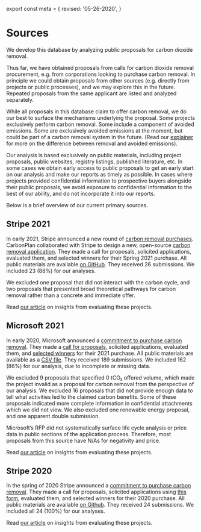 export const meta = {
  revised: '05-26-2020',
}

# Sources

We develop this database by analyzing public proposals for carbon dioxide removal.

Thus far, we have obtained proposals from calls for carbon dioxide removal procurement, e.g. from corporations looking to purchase carbon removal. In principle we could obtain proposals from other sources (e.g. directly from projects or public processes), and we may explore this in the future. Repeated proposals from the same applicant are listed and analyzed separately.

While all proposals in this database claim to offer carbon removal, we do our best to surface the mechanisms underlying the proposal. Some projects exclusively perform carbon removal. Some include a component of avoided emissions. Some are exclusively avoided emissions at the moment, but could be part of a carbon removal system in the future. (Read our [explainer](https://carbonplan.org/research/carbon-removal-mechanisms) for more on the difference between removal and avoided emissions).

Our analysis is based exclusively on public materials, including project proposals, public websites, registry listings, published literature, etc. In some cases we obtain early access to public proposals to get an early start on our analysis and make our reports as timely as possible. In cases where projects provided confidential information to prospective buyers alongside their public proposals, we avoid exposure to confidential information to the best of our ability, and do not incorporate it into our reports.

Below is a brief overview of our current primary sources.

## Stripe 2021

In early 2021, Stripe announced a new round of [carbon removal purchases](TK). CarbonPlan collaborated with Stripe to design a new, open-source [carbon removal application](TK). They made a call for proposals, solicited applications, evaluated them, and selected winners for their Spring 2021 purchase. All public materials are available [on GitHub](TK). They received 26 submissions. We included 23 (88%) for our analyses.

We excluded one proposal that did not interact with the carbon cycle, and two proposals that presented broad theoretical pathways for carbon removal rather than a concrete and immediate offer.

Read [our article](https://carbonplan.org/research/stripe-2021-insights) on insights from evaluating these projects.

## Microsoft 2021

In early 2020, Microsoft announced a [commitment to purchase carbon removal](https://blogs.microsoft.com/blog/2020/01/16/microsoft-will-be-carbon-negative-by-2030/). They made a [call for proposals](https://blogs.microsoft.com/on-the-issues/2020/07/21/carbon-negative-transform-to-net-zero/), solicited applications, evaluated them, and [selected winners](https://query.prod.cms.rt.microsoft.com/cms/api/am/binary/RE4MDlc) for their 2021 purchase. All public materials are available as a [CSV file](https://app.powerbi.com/view?r=eyJrIjoiOGM2MGFlNGYtMGNlNy00YzY5LWEyMTAtOTA0ODEyNzEzYTczIiwidCI6ImMxMzZlZWMwLWZlOTItNDVlMC1iZWFlLTQ2OTg0OTczZTIzMiIsImMiOjF9). They received 189 submissions. We included 162 (86%) for our analysis, due to incomplete or missing data.

We excluded 9 proposals that specified 0 tCO₂ offered volume, which made the project invalid as a proposal for carbon removal from the perspective of our analysis. We excluded 16 proposals that did not provide enough data to tell what activities led to the claimed carbon benefits. Some of these proposals indicated more complete information in confidential attachments which we did not view. We also excluded one renewable energy proposal, and one apparent double submission.

Microsoft’s RFP did not systematically surface life cycle analysis or price data in public sections of the application process. Therefore, most proposals from this source have N/As for negativity and price.

Read [our article](https://carbonplan.org/research/microsoft-2021-insights) on insights from evaluating these projects.

## Stripe 2020

In the spring of 2020 Stripe announced a [commitment to purchase carbon removal](https://stripe.com/blog/negative-emissions-commitment). They made a call for proposals, solicited applications using [this form](https://github.com/stripe/negative-emissions-source-materials/blob/master/project_applicaton_template.pdf), evaluated them, and selected winners for their 2020 purchase. All public materials are available [on Github](https://github.com/stripe/negative-emissions-source-materials). They received 24 submissions. We included all 24 (100%) for our analyses.

Read [our article](https://carbonplan.org/research/stripe-2020-insights) on insights from evaluating these projects.
